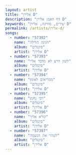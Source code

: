 ```yaml
---
layout: artist
title: "אלירן D"
description: "דף האמן אלירן D"
keywords: "שירים, מוזיקה, אלירן D"
permalink: /artists/אלירן-d/
songs:
  - number: "57392"
    name: "חגיגה הלילה"
    album: "סינגלים"
    artist: "אלירן D"
  - number: "57393"
    name: "לשון הרע לא מדבר אליי"
    album: "סינגלים"
    artist: "אלירן D"
  - number: "57394"
    name: "ממריאים לאומן"
    album: "סינגלים"
    artist: "אלירן D"
  - number: "57395"
    name: "רבי נחמן"
    album: "סינגלים"
    artist: "אלירן D"
  - number: "57396"
    name: "קורא אליך"
    album: "סינגלים"
    artist: "אלירן D"
  - number: "57397"
    name: "לטהר את הנשמה"
    album: "סינגלים"
    artist: "אלירן D"
---
```


